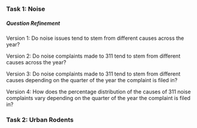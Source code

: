 ### Task 1: Noise

##### Question Refinement

Version 1: Do noise issues tend to stem from different causes across the year?

Version 2: Do noise complaints made to 311 tend to stem from different causes across the year?

Version 3: Do noise complaints made to 311 tend to stem from different causes depending on the quarter of the year the complaint is filed in?

Version 4: How does the percentage distribution of the causes of 311 noise complaints vary depending on the quarter of the year the complaint is filed in?


### Task 2: Urban Rodents

